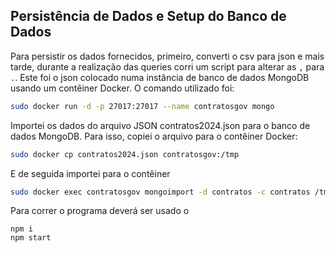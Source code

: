 ## Persistência de Dados e Setup do Banco de Dados

Para persistir os dados fornecidos, primeiro, converti o csv para json e mais tarde, durante a realização das queries corri um script para alterar as `,` para `.`.
Este foi o json colocado numa instância de banco de dados MongoDB usando um contêiner Docker. O comando utilizado foi:

```bash 
sudo docker run -d -p 27017:27017 --name contratosgov mongo
``` 

Importei os dados do arquivo JSON contratos2024.json para o banco de dados MongoDB. Para isso, copiei o arquivo para o contêiner Docker:

```bash 
sudo docker cp contratos2024.json contratosgov:/tmp
``` 
E de seguida importei para o contêiner

```bash
sudo docker exec contratosgov mongoimport -d contratos -c contratos /tmp/contratos2024.json --jsonArray
``` 

Para correr o programa deverá ser usado o 
``` 
npm i 
npm start 
``` 

